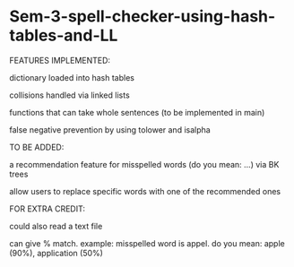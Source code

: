 # Sem-3-spell-checker-using-hash-tables-and-LL

FEATURES IMPLEMENTED:

dictionary loaded into hash tables

collisions handled via linked lists

functions that can take whole sentences (to be implemented in main)

false negative prevention by using tolower and isalpha


TO BE ADDED:

a recommendation feature for misspelled words (do you mean: ...) via BK trees 

allow users to replace specific words with one of the recommended ones


FOR EXTRA CREDIT:

could also read a text file

can give % match. example: misspelled word is appel. do you mean: apple (90%), application (50%)
